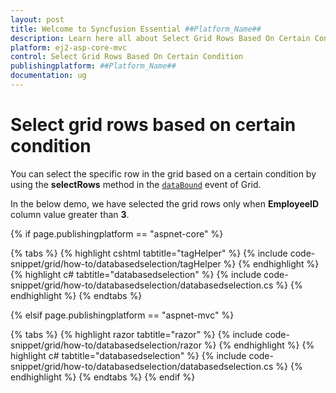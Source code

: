 ```yaml
---
layout: post
title: Welcome to Syncfusion Essential ##Platform_Name##
description: Learn here all about Select Grid Rows Based On Certain Condition of Syncfusion Essential ##Platform_Name## widgets based on HTML5 and jQuery.
platform: ej2-asp-core-mvc
control: Select Grid Rows Based On Certain Condition
publishingplatform: ##Platform_Name##
documentation: ug
---
```



# Select grid rows based on certain condition

You can select the specific row in the grid based on a certain condition by using the **selectRows** method in the [`dataBound`](https://help.syncfusion.com/cr/aspnetcore-js2/Syncfusion.EJ2.Grids.Grid.html#Syncfusion_EJ2_Grids_Grid_DataBound) event of Grid.

In the below demo, we have selected the grid rows only when **EmployeeID** column value greater than **3**.

{% if page.publishingplatform == "aspnet-core" %}

{% tabs %}
{% highlight cshtml tabtitle="tagHelper" %}
{% include code-snippet/grid/how-to/databasedselection/tagHelper %}
{% endhighlight %}
{% highlight c# tabtitle="databasedselection" %}
{% include code-snippet/grid/how-to/databasedselection/databasedselection.cs %}
{% endhighlight %}
{% endtabs %}

{% elsif page.publishingplatform == "aspnet-mvc" %}

{% tabs %}
{% highlight razor tabtitle="razor" %}
{% include code-snippet/grid/how-to/databasedselection/razor %}
{% endhighlight %}
{% highlight c# tabtitle="databasedselection" %}
{% include code-snippet/grid/how-to/databasedselection/databasedselection.cs %}
{% endhighlight %}
{% endtabs %}
{% endif %}


